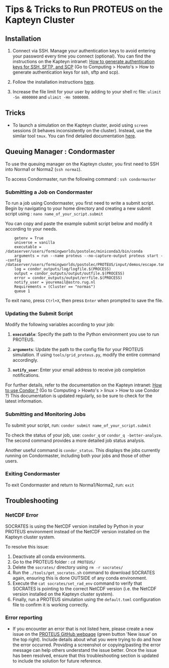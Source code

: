 # Tips & Tricks to Run PROTEUS on the Kapteyn Cluster

## Installation

1. Connect via SSH. Manage your authentication keys to avoid entering your password every time you connect (optional). You can find the instructions on the Kapteyn intranet: [How to generate authentication keys for SSH, SFTP, and SCP](https://www.astro.rug.nl/intranet/computing/index.php) (Go to Computing > Howto's > How to generate authentication keys for ssh, sftp and scp).

2. Follow the installation instructions [here](./installation.md).

3. Increase the file limit for your user by adding to your shell rc file: `ulimit -Sn 4000000` and `ulimit -Hn 5000000`.

## Tricks

- To launch a simulation on the Kapteyn cluster, avoid using `screen` sessions (it behaves inconsistently on the cluster). Instead, use the similar tool `tmux`. You can find detailed documentation [here](https://tmuxcheatsheet.com/).

## Queuing Manager : Condormaster

To use the queuing manager on the Kapteyn cluster, you first need to SSH into Norma1 or Norma2 (```ssh norma1```).

To access Condormaster, run the following command : ```ssh condormaster```


### Submitting a Job on Condormaster
To run a job using Condormaster, you first need to write a submit script. Begin by navigating to your home directory and creating a new submit script using : ```nano name_of_your_script.submit```

You can copy and paste the example submit script below and modify it according to your needs.

```
    getenv = True
    universe = vanilla
    executable = /dataserver/users/formingworlds/postolec/miniconda3/bin/conda
    arguments = run --name proteus --no-capture-output proteus start --config /dataserver/users/formingworlds/postolec/PROTEUS/input/demos/escape.toml
    log = condor_outputs/log/logfile.$(PROCESS)
    output = condor_outputs/output/outfile.$(PROCESS)
    error = condor_outputs/output/errfile.$(PROCESS)
    notify_user = youremail@astro.rug.nl
    Requirements = (Cluster == "normas")
    queue 1
```

To exit nano, press `Ctrl+X`, then press `Enter` when prompted to save the file.

### Updating the Submit Script
Modify the following variables according to your job:

1. **`executable`**: Specify the path to the Python environment you use to run PROTEUS.

2. **`arguments`**: Update the path to the config file for your PROTEUS simulation. If using `tools/grid_proteus.py`, modify the entire command accordingly.

3. **`notify_user`**: Enter your email address to receive job completion notifications.


For further details, refer to the documentation on the Kapteyn intranet: [How to use Condor ?](https://www.astro.rug.nl/intranet/computing/index.php) (Go to Computing > Howto's > linux > How to use Condor ?)
This documentation is updated regularly, so be sure to check for the latest information.

### Submitting and Monitoring Jobs
To submit your script, run: ```condor submit name_of_your_script.submit```

To check the status of your job, use: ```condor_q``` or ```condor_q -better-analyze```.
The second command provides a more detailed job status analysis.

Another useful command is ```condor_status```. This displays the jobs currently running on Condormaster, including both your jobs and those of other users.

### Exiting Condormaster
To exit Condormaster and return to Norma1/Norma2, run: ```exit```

## Troubleshooting

### NetCDF Error

SOCRATES is using the NetCDF version installed by Python in your PROTEUS environment instead of the NetCDF version installed on the Kapteyn cluster system.

To resolve this issue:

1. Deactivate all conda environments.
2. Go to the PROTEUS folder : `cd PROTEUS/`
3. Delete the `socrates/` directory using `rm -r socrates/`
4. Run the `./tools/get_socrates.sh` command to download SOCRATES again, ensuring this is done OUTSIDE of any conda environment.
5. Execute the `cat socrates/set_rad_env` command to verify that SOCRATES is pointing to the correct NetCDF version (i.e. the NetCDF version installed on the Kapteyn cluster system).
6. Finally, run a PROTEUS simulation using the `default.toml` configuration file to confirm it is working correctly.

### Error reporting
- If you encounter an error that is not listed here, please create a new issue on the [PROTEUS GitHub webpage](https://github.com/FormingWorlds/PROTEUS/issues) (green button 'New issue' on the top right). Include details about what you were trying to do and how the error occurred. Providing a screenshot or copying/pasting the error message can help others understand the issue better. Once the issue has been resolved, ensure that this troubleshooting section is updated to include the solution for future reference.
